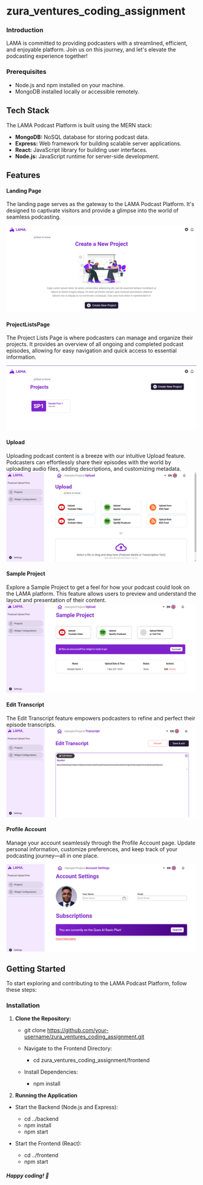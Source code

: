 # zura_ventures_coding_assignment

### Introduction 
LAMA is committed to providing podcasters with a streamlined, efficient, and enjoyable platform. Join us on this journey, and let's elevate the podcasting experience together!

### Prerequisites
- Node.js and npm installed on your machine.
- MongoDB installed locally or accessible remotely.


## Tech Stack

The LAMA Podcast Platform is built using the MERN stack:

- **MongoDB:** NoSQL database for storing podcast data.
- **Express:** Web framework for building scalable server applications.
- **React:** JavaScript library for building user interfaces.
- **Node.js:** JavaScript runtime for server-side development.


## Features

#### Landing Page

The landing page serves as the gateway to the LAMA Podcast Platform. It's designed to captivate visitors and provide a glimpse into the world of seamless podcasting.


![Landing Page](frontend/src/Assets/LandingPage.png)

#### ProjectListsPage
The Project Lists Page is where podcasters can manage and organize their projects. It provides an overview of all ongoing and completed podcast episodes, allowing for easy navigation and quick access to essential information.

![ProjectListsPage](frontend/src/Assets/projectlist.png)

#### Upload
Uploading podcast content is a breeze with our intuitive Upload feature. Podcasters can effortlessly share their episodes with the world by uploading audio files, adding descriptions, and customizing metadata.
![Upload](frontend/src/Assets/uploads.png)

#### Sample Project

Explore a Sample Project to get a feel for how your podcast could look on the LAMA platform. This feature allows users to preview and understand the layout and presentation of their content.
![Sample Project](frontend/src/Assets/sampleProject.png)

#### Edit Transcript
The Edit Transcript feature empowers podcasters to refine and perfect their episode transcripts. 
![Edit Transcript](frontend/src/Assets/edittranscript.png)

#### Profile Account
Manage your account seamlessly through the Profile Account page. Update personal information, customize preferences, and keep track of your podcasting journey—all in one place.

![Profile Account](frontend/src/Assets/Profile.png)


## Getting Started
To start exploring and contributing to the LAMA Podcast Platform, follow these steps:

### Installation

1. **Clone the Repository:**
   
   - git clone https://github.com/your-username/zura_ventures_coding_assignment.git
   
   - Navigate to the Frontend Directory:
       - cd zura_ventures_coding_assignment/frontend

   - Install Dependencies:
        - npm install

2. **Running the Application**

  - Start the Backend (Node.js and Express):
     - cd ../backend
     - npm install
     - npm start

  - Start the Frontend (React):
     - cd ../frontend
     - npm start


##### Happy coding! 🚀